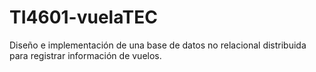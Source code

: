 # TI4601-vuelaTEC
Diseño e implementación de una base de datos no relacional distribuida para registrar información de vuelos. 
